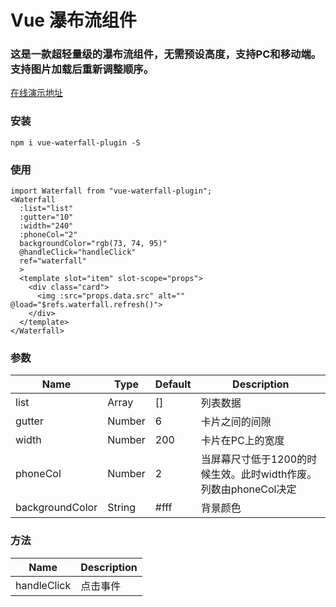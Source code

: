 # Vue 瀑布流组件

### 这是一款超轻量级的瀑布流组件，无需预设高度，支持PC和移动端。支持图片加载后重新调整顺序。

[在线演示地址](https://heikaimu.github.io/waterfall-example/dist/#/)

### 安装
```
npm i vue-waterfall-plugin -S
```

### 使用
```
import Waterfall from "vue-waterfall-plugin";
<Waterfall 
  :list="list" 
  :gutter="10" 
  :width="240" 
  :phoneCol="2" 
  backgroundColor="rgb(73, 74, 95)" 
  @handleClick="handleClick" 
  ref="waterfall"
  >
  <template slot="item" slot-scope="props">
    <div class="card">
      <img :src="props.data.src" alt="" @load="$refs.waterfall.refresh()">
    </div>
  </template>
</Waterfall>
```

### 参数
| Name             | Type    | Default | Description           |
| ---------------- | ------- | ------- | --------------------- |
| list             | Array   | []      | 列表数据            |
| gutter           | Number  | 6       | 卡片之间的间隙 |
| width            | Number  | 200     | 卡片在PC上的宽度     |
| phoneCol         | Number  | 2       | 当屏幕尺寸低于1200的时候生效。此时width作废。列数由phoneCol决定               |
| backgroundColor  | String  | #fff    | 背景颜色 |

### 方法
| Name             | Description           |
| ---------------- | --------------------- |
| handleClick      | 点击事件            |

